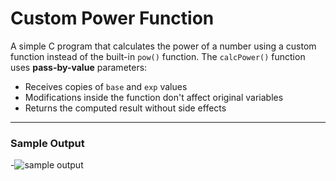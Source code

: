 # Custom Power Function
A simple C program that calculates the power of a number using a custom function instead of the built-in `pow()` function.
The `calcPower()` function uses **pass-by-value** parameters:
- Receives copies of `base` and `exp` values
- Modifications inside the function don't affect original variables
- Returns the computed result without side effects
---
### Sample Output
-![sample output](https://github.com/zoreladrean/C-language-codes/blob/main/custom_power_function/sampleOutput.PNG)